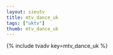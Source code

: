 ```yaml
--- 
layout: sieutv
title: mtv_dance_uk
tags: ["uktv"]
thumb: mtv_dance_uk
---
```

{% include tvadv key=mtv_dance_uk %}
